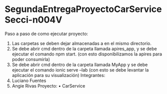 # SegundaEntregaProyectoCarServiceSecci-n004V
Paso a paso de como ejecutar proyecto:
1.	Las carpetas se deben dejar almacenadas a en el mismo directorio.
2.	Se debe abrir cmd dentro de la carpeta llamada apires_app, y se debe ejecutar el comando npm start. (con esto disponibilizamos la apires para poder consumirla)
3.	Se debe abrir cmd dentro de la carpeta llamada MyApp y se debe ejecutar el comando ionic serve –lab (con esto se debe levantar la aplicación para su visualización)
Integrantes:
1.	Luciano Fuentes 
2.	Angie Rivas
Proyecto:
•	CarService

